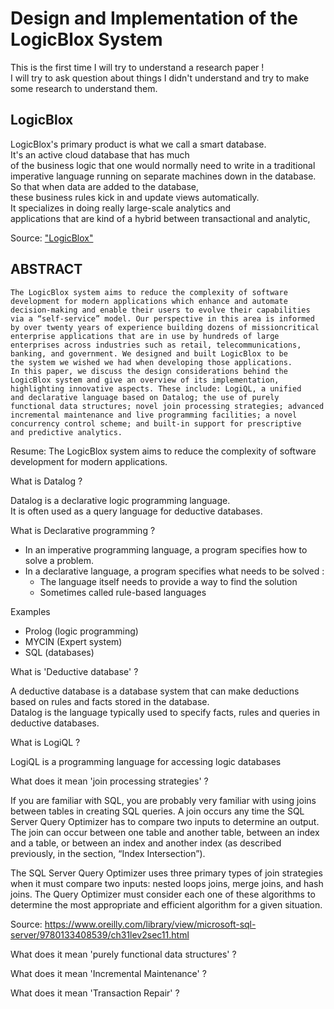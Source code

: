 # Design and Implementation of the LogicBlox System

This is the first time I will try to understand a research paper ! </br>
I will try to ask question about things I didn't understand and try to make some research to understand them.

## LogicBlox

LogicBlox's primary product is what we call a smart database. </br>
It's an active cloud database that has much </br>
of the business logic that one would normally need to write in a traditional </br>
imperative language running on separate machines down in the database. </br>
So that when data are added to the database, </br>
these business rules kick in and update views automatically. </br>
It specializes in doing really large-scale analytics and </br>
applications that are kind of a hybrid between transactional and analytic, </br>

Source: ["LogicBlox"](https://www.youtube.com/watch?v=8d9FY6MHO-c&ab_channel=Udacity)

## ABSTRACT

```text
The LogicBlox system aims to reduce the complexity of software
development for modern applications which enhance and automate
decision-making and enable their users to evolve their capabilities
via a “self-service” model. Our perspective in this area is informed
by over twenty years of experience building dozens of missioncritical enterprise applications that are in use by hundreds of large
enterprises across industries such as retail, telecommunications,
banking, and government. We designed and built LogicBlox to be
the system we wished we had when developing those applications.
In this paper, we discuss the design considerations behind the
LogicBlox system and give an overview of its implementation,
highlighting innovative aspects. These include: LogiQL, a unified
and declarative language based on Datalog; the use of purely functional data structures; novel join processing strategies; advanced
incremental maintenance and live programming facilities; a novel
concurrency control scheme; and built-in support for prescriptive
and predictive analytics.

```

Resume:
The LogicBlox system aims to reduce the complexity of software </br>
development for modern applications. </br>

What is Datalog ?

Datalog is a declarative logic programming language. </br>
It is often used as a query language for deductive databases.

What is Declarative programming ?

- In an imperative programming language, a program specifies how to solve a problem.
- In a declarative language, a program specifies what needs to be solved :
  - The language itself needs to provide a way to find the solution
  - Sometimes called rule-based languages

Examples

- Prolog (logic programming)
- MYCIN (Expert system)
- SQL (databases)

What is 'Deductive database' ?

A deductive database is a database system that can make deductions based on rules and facts stored in the database. </br>
Datalog is the language typically used to specify facts, rules and queries in deductive databases.

What is LogiQL ?

LogiQL is a programming language for accessing logic databases

What does it mean 'join processing strategies' ?

If you are familiar with SQL, you are probably very familiar with using joins between tables in creating SQL queries. A join occurs any time the SQL Server Query Optimizer has to compare two inputs to determine an output. The join can occur between one table and another table, between an index and a table, or between an index and another index (as described previously, in the section, “Index Intersection”).

The SQL Server Query Optimizer uses three primary types of join strategies when it must compare two inputs: nested loops joins, merge joins, and hash joins. The Query Optimizer must consider each one of these algorithms to determine the most appropriate and efficient algorithm for a given situation.

Source: https://www.oreilly.com/library/view/microsoft-sql-server/9780133408539/ch31lev2sec11.html

What does it mean 'purely functional data structures' ?

What does it mean 'Incremental Maintenance' ?

What does it mean 'Transaction Repair' ?
